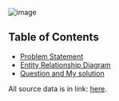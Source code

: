 ![image](https://github.com/AnhDuyVu/Data-Analysis-Projects/assets/119872105/4ffc02fb-0375-47d0-9146-69fbf9beab3f)

## Table of Contents
- [Problem Statement](#ProblemStateMent)
- [Entity Relationship Diagram](#EntityRelationshipDiagram)
- [Question and My solution](#QuestionandMysolution)

All source data is in link: [here](https://8weeksqlchallenge.com/case-study-1/). 
